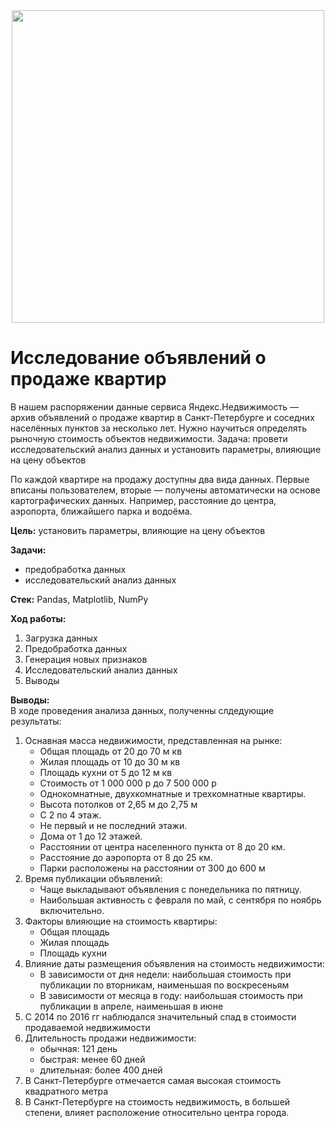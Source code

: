   <div id="header" align="center">
 <img src="https://github.com/user-attachments/assets/ff64b28a-e9c6-4fe6-9222-9429035e229a" width="500"/>
  </div>
  
# Исследование объявлений о продаже квартир

В нашем распоряжении данные сервиса Яндекс.Недвижимость — архив объявлений о продаже квартир в Санкт-Петербурге и соседних населённых пунктов за несколько лет. Нужно научиться определять рыночную стоимость объектов недвижимости. Задача: провети исследовательский анализ данных и установить параметры, влияющие на цену объектов

По каждой квартире на продажу доступны два вида данных. Первые вписаны пользователем, вторые — получены автоматически на основе картографических данных. Например, расстояние до центра, аэропорта, ближайшего парка и водоёма.

**Цель:** установить параметры, влияющие на цену объектов

**Задачи:**  

- предобработка данных  
- исследовательский анализ данных  

**Стек:** Pandas, Matplotlib, NumPy

**Ход работы:**
1. Загрузка данных
2. Предобработка данных
3. Генерация новых признаков
4. Исследовательский анализ данных
5. Выводы

**Выводы:**  
В ходе проведения анализа данных, полученны слдедующие результаты:
1. Оснавная масса недвижимости, представленная на рынке:
    - Общая площадь от 20 до 70 м кв
    - Жилая площадь от 10 до 30 м кв
    - Площадь кухни от 5 до 12 м кв
    - Стоимость от 1 000 000 р до 7 500 000 р
    - Однокомнатные, двухкомнатные и трехкомнатные квартиры.
    - Высота потолков от 2,65 м до 2,75 м
    - С 2 по 4 этаж.
    - Не первый и не последний этажи.
    - Дома от 1 до 12 этажей.
    - Расстоянии от центра населенного пункта от 8 до 20 км.
    - Расстояние до аэропорта от 8 до 25 км.
    - Парки расположены на расстоянии от 300 до 600 м
2. Время публикации объявлений:
    - Чаще выкладывают объявления c понедельника по пятницу.
    - Наибольшая активность с февраля по май, с сентября по ноябрь включительно.
3. Факторы влияющие на стоимость квартиры:
    - Общая площадь
    - Жилая площадь
    - Площадь кухни
4. Влияние даты размещения объявления на стоимость недвижимости:
    - В зависимости от дня недели: наибольшая стоимость при публикации по вторникам, наименьшая по воскресеньям
    - В зависимости от месяца в году: наибольшая стоимость при публикации в апреле, наименьшая в июне
5. С 2014 по 2016 гг наблюдался значительный спад в стоимости продаваемой недвижимости
6. Длительность продажи недвижимости:
    - обычная: 121 день
    - быстрая: менее 60 дней
    - длительная: более 400 дней
7. В Санкт-Петербурге отмечается самая высокая стоимость квадратного метра
8. В Cанкт-Петербурге на стоимость недвижимость, в большей степени, влияет расположение относительно центра города.
